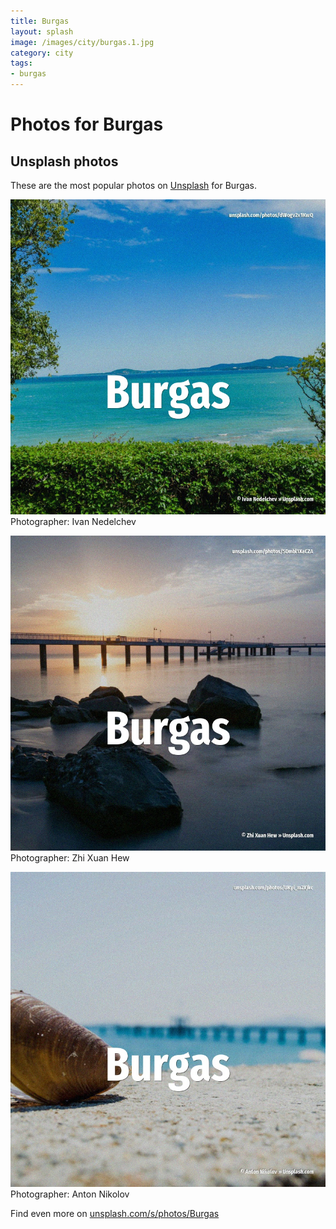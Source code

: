 ```yaml
---
title: Burgas
layout: splash
image: /images/city/burgas.1.jpg
category: city
tags:
- burgas
---
```

# Photos for Burgas
 
## Unsplash photos
These are the most popular photos on [Unsplash](https://unsplash.com) for Burgas.
 
![Burgas](/images/city/burgas.1.jpg)
Photographer:  Ivan Nedelchev
 
![Burgas](/images/city/burgas.2.jpg)
Photographer:  Zhi Xuan Hew
 
![Burgas](/images/city/burgas.3.jpg)
Photographer:  Anton Nikolov
 
Find even more on [unsplash.com/s/photos/Burgas](https://unsplash.com/s/photos/Burgas)
 
